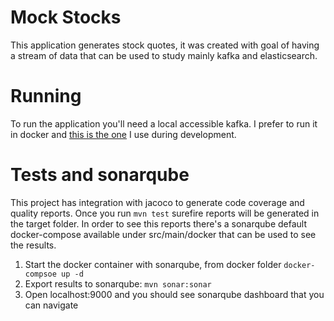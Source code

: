 # Mock Stocks

This application generates stock quotes, it was created with goal of having a stream of data that can be used
to study mainly kafka and elasticsearch.

# Running

To run the application you'll need a local accessible kafka. I prefer to run it in docker and 
[this is the one](https://github.com/mmaia/docker-compose-images/tree/master/kafka) I use during development.


# Tests and sonarqube

This project has integration with jacoco to generate code coverage and quality reports. Once you run `mvn test` surefire
reports will be generated in the target folder. In order to see this reports there's a sonarqube default docker-compose
available under src/main/docker that can be used to see the results. 

1. Start the docker container with sonarqube, from docker folder `docker-compsoe up -d`
2. Export results to sonarqube: `mvn sonar:sonar`
3. Open localhost:9000 and you should see sonarqube dashboard that you can navigate
